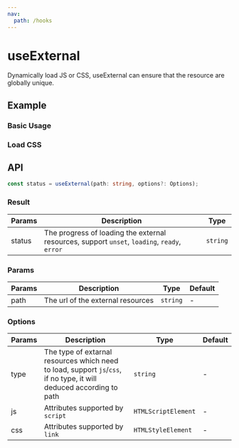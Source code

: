 ```yaml
---
nav:
  path: /hooks
---
```


# useExternal

Dynamically load JS or CSS, useExternal can ensure that the resource are globally unique.

## Example

### Basic Usage

<code src="./demo/demo1.tsx"></code>

### Load CSS

<code src="./demo/demo2.tsx"></code>

## API

```typescript
const status = useExternal(path: string, options?: Options);
```

### Result

| Params | Description                                                                                  | Type     |
| ------ | -------------------------------------------------------------------------------------------- | -------- |
| status | The progress of loading the external resources, support `unset`, `loading`, `ready`, `error` | `string` |

### Params

| Params | Description                       | Type     | Default |
| ------ | --------------------------------- | -------- | ------- |
| path   | The url of the external resources | `string` | -       |

### Options

| Params | Description                                                                                                          | Type                | Default |
| ------ | -------------------------------------------------------------------------------------------------------------------- | ------------------- | ------- |
| type   | The type of extarnal resources which need to load, support `js`/`css`, if no type, it will deduced according to path | `string`            | -       |
| js     | Attributes supported by `script`                                                                                     | `HTMLScriptElement` | -       |
| css    | Attributes supported by `link`                                                                                       | `HTMLStyleElement`  | -       |
